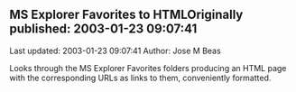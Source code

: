 ## MS Explorer Favorites to HTMLOriginally published: 2003-01-23 09:07:41 
Last updated: 2003-01-23 09:07:41 
Author: Jose M Beas 
 
Looks through the MS Explorer Favorites folders producing an HTML page with the corresponding URLs as links to them, conveniently formatted.